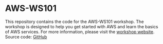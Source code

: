# AWS-WS101

This repository contains the code for the AWS-WS101 workshop. The workshop is designed to help you get started with AWS and learn the basics of AWS services.
For more information, please visit the [workshop website](https://drissdo185.github.io/AWS-WS101/).
Source code: [GitHub](https://github.com/Drissdo185/AWS-learning/tree/main/Workshop_AWS_101)